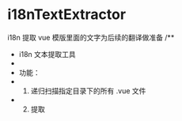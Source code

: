 # i18nTextExtractor
i18n 提取 vue 模版里面的文字为后续的翻译做准备
/**
 * i18n 文本提取工具
 *
 * 功能：
 * 1. 递归扫描指定目录下的所有 .vue 文件
 * 2. 提取 <template> 标签中的文本内容
 * 3. 将文本转换为国际化 key-value 格式
 * 4. 生成对应的 .ts 语言文件
 *
 * 配置说明：
 * - [ROOT_DIR](src/i18n-text-extractor.js#L4-L4): 要扫描的 Vue 项目源代码目录 (默认: '../src')
 * - [OUTPUT_DIR](src/i18n-text-extractor.js#L5-L5): 生成的 .ts 文件输出目录 (默认: './lang/locales')
 *
 * 生成规则：
 * 1. 提取 >文本< 形式的纯文本内容
 * 2. 自动转换 {{ variable }} 为 {variable} 格式
 * 3. 自动生成唯一 key (基于文本最后单词或序号)
 * 4. 重复文本会添加 _1, _2 等后缀区分
 *
 * 使用方式：
 * 1. 确保项目已安装 Node.js
 * 2. 修改配置常量后直接运行脚本
 * 3. 生成的 .ts 文件会保持与源文件相同的目录结构
 *
 * 输出示例：
 * export default = {
 *   hello: `你好`,
 *   welcomeUser: `欢迎 {userName}`,
 *   buttonText: `点击这里`
 * };
 *
 * 注意：
 * - 仅处理 <template> 中的文本
 * - 生成的 key 可能需要手动调整语义
 * - 建议在语言目录下按语言分目录 (如 en/, zh/)
 * - 脚本放在src目录下
 * - ${}不给予匹配
 * - {{ }} 会转化为{ }
 * - author: CalmSeas
 */

